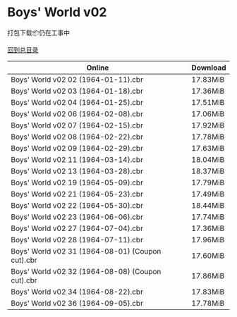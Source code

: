 # Boys' World v02

打包下载📦仍在工事中

[回到总目录](/Catalogs.md)







Online | Download
--- | ---
Boys' World v02 02 (1964-01-11).cbr | 17.83MiB
Boys' World v02 03 (1964-01-18).cbr | 17.36MiB
Boys' World v02 04 (1964-01-25).cbr | 17.51MiB
Boys' World v02 06 (1964-02-08).cbr | 17.06MiB
Boys' World v02 07 (1964-02-15).cbr | 17.92MiB
Boys' World v02 08 (1964-02-22).cbr | 17.78MiB
Boys' World v02 09 (1964-02-29).cbr | 17.63MiB
Boys' World v02 11 (1964-03-14).cbr | 18.04MiB
Boys' World v02 13 (1964-03-28).cbr | 18.37MiB
Boys' World v02 19 (1964-05-09).cbr | 17.79MiB
Boys' World v02 21 (1964-05-23).cbr | 17.49MiB
Boys' World v02 22 (1964-05-30).cbr | 18.44MiB
Boys' World v02 23 (1964-06-06).cbr | 17.74MiB
Boys' World v02 27 (1964-07-04).cbr | 17.36MiB
Boys' World v02 28 (1964-07-11).cbr | 17.96MiB
Boys' World v02 31 (1964-08-01) (Coupon cut).cbr | 17.60MiB
Boys' World v02 32 (1964-08-08) (Coupon cut).cbr | 17.86MiB
Boys' World v02 34 (1964-08-22).cbr | 17.83MiB
Boys' World v02 36 (1964-09-05).cbr | 17.78MiB